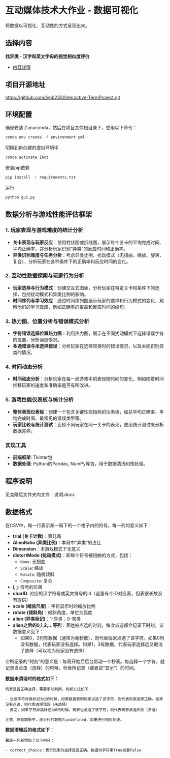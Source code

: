 # 互动媒体技术大作业 - 数据可视化

将数据以可视化、互动性的方式呈现出来。

## 选择内容

**找异类 - 汉字和英文字母的视觉相似度评价**
- [内容详情](https://ruiminlyu.notion.site/3e474ea9d7d8487c83506807f124f71a)

## 项目开源地址

https://github.com/lynb233/Interactive-TermProject.git

## 环境配置

确保安装了anaconda，然后在项目文件根目录下，使用以下命令：

  ```bash
  conda env create -f environment.yml
  ```

切换到新创建的虚拟环境中
  
  ```bash
  conda activate IAct
  ```

安装pip依赖

  ```bash
  pip install -r requirements.txt
  ```

运行
  
  ```bash
  python gui.py
  ```


## 数据分析与游戏性能评估框架

### 1. 玩家表现与游戏难度的统计分析
- **关卡表现与玩家反应**：使用柱状图或折线图，展示每个关卡的平均完成时间、平均正确率，并分析玩家识别“异类”的反应时间和正确率。
- **异类识别难度与任务分析**：考虑异类比例、扰动模式（无扭曲、缩放、旋转、复合），分析玩家在各种条件下的正确率和反应时间的变化。

### 2. 互动性数据探索与玩家行为分析
- **玩家选择与行为模式**：创建交互式图表，分析玩家在特定关卡和条件下的选择，包括扰动模式和异类比例的影响。
- **时间序列与学习效应**：通过时间序列图展示玩家的选择和行为模式的变化，观察他们的学习效应，例如正确率的提高和反应时间的缩短。

### 3. 热力图、位置分析与错误模式分析
- **字符错误选择位置热力图**：利用热力图，展示在不同扰动模式下选择错误字符的位置，分析误选情况。
- **多选错误与未选择错误**：分析玩家在选择常类时的错误情况，以及未能识别异类的情况。

### 4. 时间动态分析
- **时间动态分析**：分析玩家在每一局游戏中的表现随时间的变化，例如随着时间推移玩家的速度和准确率是否有所改进。

### 5. 游戏性能仪表板与统计分析
- **整体表现仪表板**：创建一个包含关键性能指标的仪表板，如总平均正确率、平均完成时间、最常见的错误类型等。
- **玩家比较与统计测试**：比较不同玩家在同一关卡的表现，使用统计测试来分析数据差异。




### 实现工具

- **前端框架**: Tkinter包
- **数据处理**: Python的Pandas, NumPy等包，用于数据清洗和预处理。


## 程序说明

见克隆后文件夹内文件：说明.docx


## 数据格式

在CSV中，每一行表示某一局下的一个格子内的符号。每一列的意义如下：

- **trial (关卡计数)**：第几局
- **AlienRatio (异类比例)**：本局中“异类”的占比
- **Dimension**：本游戏模式下无意义
- **distortMode (扰动模式)**：即每个符号被扭曲的方式，包括：
  - `None`: 无扭曲
  - `Scale`: 缩放
  - `Rotate`: 随机倾斜
  - `Composite`: 复合
- **i, j**: 符号的位置
- **charID**: 对应的汉字符号或英文符号的id（这里有个ID对应表，但表很长故没有提供）
- **scale (缩放尺度)**：字符显示时的缩放比例
- **rotate (倾斜角)**：倾斜角度，单位为弧度
- **alien (异类标记)**：1-异类；0-常类
- **alien之后的0,1,2,…等列**：表达被点选的时刻，每次点选都会记录下时刻。该数据意义见下：
  - 如果0，2列有数据（通常为毫秒数），则代表玩家点选了该字符。如果0列没有数据，代表玩家没有选择。如果1，3有数据，代表玩家选择后又取消了选择（可以视为玩家没有选择）

它所记录的“时刻”的意义是：每局开始后后台启动一个秒表。每选择一个字符，就记录当点击（选择）的时候，秒表所记录（或者说“显示”）的时间。

**数据未清理时的格式如下：**

    玩家是否正确选择，需要手动判断。判断方法如下：

    - 当该字符异类标记为1的时候，如果数据表明玩家点选了该字符，则代表玩家选择正确。如果没有点选，则代表选择错误（未选择）
    - 反之，如果字符异类标记为0的时候，玩家也点选了该字符，则代表玩家点选失败（多选）

    注意，原始数据中，部分行的数据为undefined，需要进行相应处理。

**数据清理后的格式如下：**

    最后一列新增加了以下内容：

    - correct_choice：表示玩家的选择是否正确。数据为字符串True或者False